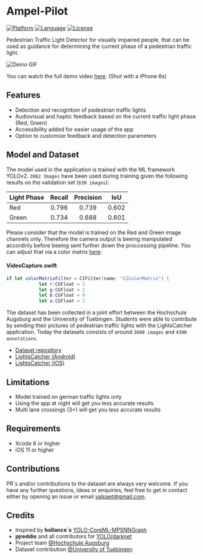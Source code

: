 # Ampel-Pilot

[![Platform](http://img.shields.io/badge/platform-ios-blue.svg?style=flat
)](https://developer.apple.com/iphone/index.action)
[![Language](http://img.shields.io/badge/language-swift-brightgreen.svg?style=flat
)](https://developer.apple.com/swift)
[![License](http://img.shields.io/badge/license-MIT-lightgrey.svg?style=flat
)](http://mit-license.org)

Pedestrian Traffic Light Detector for visually impaired people, that can be used as guidance for determining the current phase of a pedestrian traffic light.

![Demo GIF](https://github.com/patVlnta/Ampel-Pilot/blob/master/images/ap_demo.gif "Demo GIF Animation")

You can watch the full demo video [here](https://github.com/patVlnta/Ampel-Pilot/blob/master/images/ap_demo.webm?raw=true). (Shot with a iPhone 6s)

## Features

* Detection and recognition of pedestrian traffic lights
* Audiovisual and  haptic feedback based on the current traffic light phase (Red, Green)
* Accessibility added for easier usage of the app
* Option to customize feedback and detection parameters

## Model and Dataset

The model used in the application is trained with the ML framework YOLOv2. `3062 Images` have been used during training given the following results on the validation set (`630 images`):

| Light Phase        | Recall           | Precision  | IoU  |
| ------------- |:-------------:| :-----:| :-----:|
| Red     | 0.796 | 0.739 | 0.602 |
| Green     | 0.734 | 0.688 | 0.601 |

Please consider that the model is trained on the Red and Green image channels only. Therefore the camera output is beeing manipulated accordinly before beeing sent further down the proccessing pipeline. You can adjust that via a color matrix [here](https://github.com/patVlnta/Ampel-Pilot/blob/15fe48ec3ce2b7133fd1a1b82918e8ec796b740d/Ampel%20Pilot/helpers/VideoCapture.swift#L162):

#### VideoCapture.swift

``` swift
if let colorMatrixFilter = CIFilter(name: "CIColorMatrix") {
            let r:CGFloat = 1
            let g:CGFloat = 1
            let b:CGFloat = 0
            let a:CGFloat = 1
```

The dataset has been collected in a joint effort between the Hochschule Augsburg and the University of Tuebingen. Students were able to contribute
by sending their pictures of pedestrian traffic lights with the LightsCatcher application. Today the datasets consists of around `3600 images` and `4300 annotations`.

* [Dataset repository](https://github.com/patVlnta/Ampel-Pilot-Dataset)
* [LightsCatcher (Android)](https://play.google.com/store/apps/details?id=com.hs_augsburg_example.lightscatcher&hl=en)
* [LightsCatcher (iOS)](https://itunes.apple.com/de/app/lightscatcher/id1227218052?mt=8)

## Limitations

* Model trained on german traffic lights only
* Using the app at night will get you less accurate results
* Multi lane crossings (3+) will get you less accurate results

## Requirements

* Xcode 8 or higher
* iOS 11 or higher

## Contributions

PR´s and/or contributions to the dataset are always very welcome. If you have any further questions, ideas or enquiries, feel free to get in contact either by opening an issue or email [valpaet@gmail.com](mailto:valpaet@gmail.com).

## Credits

* Inspired by **hollance´s** [YOLO-CoreML-MPSNNGraph](https://github.com/hollance/YOLO-CoreML-MPSNNGraph)
* **pjreddie** and all contributors for [YOLO/darknet](https://github.com/pjreddie/darknet)
* Project team [@Hochschule Augsburg](https://www.hs-augsburg.de/Informatik/Ampel-Pilot.html)
* Dataset contribution [@University of Tuebingen](https://www.uni-tuebingen.de/en/university.html)
